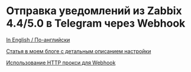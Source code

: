 # Отправка уведомлений из Zabbix 4.4/5.0 в Telegram через Webhook

[In English / По-английски](README.md)

[Статья в моем блоге с детальным описанием настройки](https://blog.programs74.ru/how-to-send-message-from-zabbix-to-telegram-via-webhook/)

[Использование HTTP прокси для Webhook](HOW-TO-USE-HTTPPROXY-RU.md)
